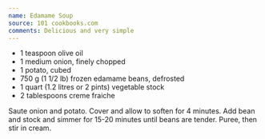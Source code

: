 ```yaml
---
name: Edamame Soup
source: 101 cookbooks.com
comments: Delicious and very simple
---
```


* 1 teaspoon olive oil 
* 1 medium onion, finely chopped 
* 1 potato, cubed
* 750 g (1 1/2 lb) frozen edamame beans, defrosted 
* 1 quart (1.2 litres or 2 pints) vegetable stock 
* 2 tablespoons creme fraiche 

Saute onion and potato.  Cover and allow to soften for 4 minutes.  Add bean and stock and simmer for 15-20 minutes until beans are tender.  Puree, then stir in cream.


